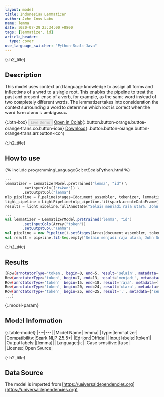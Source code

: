 ```yaml
---
layout: model
title: Indonesian Lemmatizer
author: John Snow Labs
name: lemma
date: 2020-07-29 23:34:00 +0800
tags: [lemmatizer, id]
article_header:
  type: cover
use_language_switcher: "Python-Scala-Java"
---
```


{:.h2_title}
## Description
This model uses context and language knowledge to assign all forms and inflections of a word to a single root. This enables the pipeline to treat the past and present tense of a verb, for example, as the same word instead of two completely different words. The lemmatizer takes into consideration the context surrounding a word to determine which root is correct when the word form alone is ambiguous.

{:.btn-box}
<button class="button button-orange" disabled>Live Demo</button>
[Open in Colab](https://github.com/JohnSnowLabs/spark-nlp-workshop/blob/b2eb08610dd49d5b15077cc499a94b4ec1e8b861/jupyter/annotation/english/model-downloader/Create%20custom%20pipeline%20-%20NerDL.ipynb){:.button.button-orange.button-orange-trans.co.button-icon}
[Download](https://s3.amazonaws.com/auxdata.johnsnowlabs.com/public/models/lemma_id_2.5.5_2.4_1596054397023.zip){:.button.button-orange.button-orange-trans.arr.button-icon}

{:.h2_title}
## How to use

<div class="tabs-box" markdown="1">

{% include programmingLanguageSelectScalaPython.html %}

```python
...
lemmatizer = LemmatizerModel.pretrained("lemma", "id") \
        .setInputCols(["token"]) \
        .setOutputCol("lemma")
nlp_pipeline = Pipeline(stages=[document_assembler, tokenizer, lemmatizer])
light_pipeline = LightPipeline(nlp_pipeline.fit(spark.createDataFrame([['']]).toDF("text")))
results = light_pipeline.fullAnnotate("Selain menjadi raja utara, John Snow adalah seorang dokter Inggris dan pemimpin dalam pengembangan anestesi dan kebersihan medis.")
```

```scala
...
val lemmatizer = LemmatizerModel.pretrained("lemma", "id")
        .setInputCols(Array("token"))
        .setOutputCol("lemma")
val pipeline = new Pipeline().setStages(Array(document_assembler, tokenizer, lemmatizer))
val result = pipeline.fit(Seq.empty["Selain menjadi raja utara, John Snow adalah seorang dokter Inggris dan pemimpin dalam pengembangan anestesi dan kebersihan medis."].toDS.toDF("text")).transform(data)
```

{:.h2_title}
## Results

```bash
[Row(annotatorType='token', begin=0, end=5, result='selain', metadata={'sentence': '0'}, embeddings=[]),
Row(annotatorType='token', begin=7, end=13, result='menjadi', metadata={'sentence': '0'}, embeddings=[]),
Row(annotatorType='token', begin=15, end=18, result='raja', metadata={'sentence': '0'}, embeddings=[]),
Row(annotatorType='token', begin=20, end=24, result='utara', metadata={'sentence': '0'}, embeddings=[]),
Row(annotatorType='token', begin=25, end=25, result=',', metadata={'sentence': '0'}, embeddings=[]),
...]
```

{:.model-param}
## Model Information

{:.table-model}
|---|---|
|Model Name:|lemma|
|Type:|lemmatizer|
|Compatibility:|Spark NLP 2.5.5+|
|Edition:|Official|
|Input labels:|[token]|
|Output labels:|[lemma]|
|Language:|id|
|Case sensitive:|false|
|License:|Open Source|

{:.h2_title}
## Data Source
The model is imported from [https://universaldependencies.org](https://universaldependencies.org)